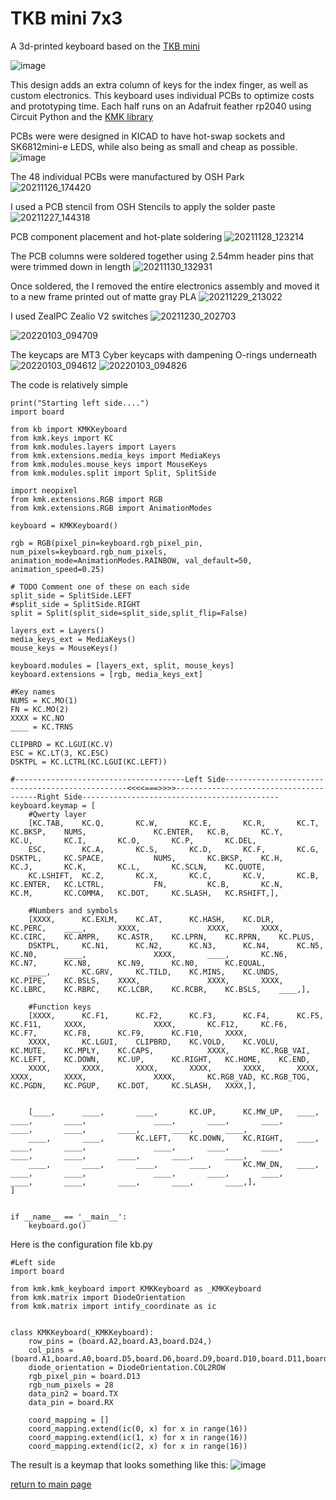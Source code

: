 # TKB mini 7x3
A 3d-printed keyboard based on the [TKB mini](https://github.com/Bastardkb/TBK-Mini/)

![image](https://user-images.githubusercontent.com/95006894/148988769-16dda837-1a53-4945-a170-a8af8a00de50.png)

This design adds an extra column of keys for the index finger, as well as custom electronics.
This keyboard uses individual PCBs to optimize costs and prototyping time. 
Each half runs on an Adafruit feather rp2040 using Circuit Python and the [KMK library](https://github.com/KMKfw/kmk_firmware)

PCBs were were designed in KICAD to have hot-swap sockets and SK6812mini-e LEDS, while also being as small and cheap as possible.
![image](https://user-images.githubusercontent.com/95006894/148989108-bdbb451c-9263-417a-af24-52daab705306.png)

The 48 individual PCBs were manufactured by OSH Park
![20211126_174420](https://user-images.githubusercontent.com/95006894/148989272-a3c8826e-3007-43d4-89b5-a0abe943982c.jpg)

I used a PCB stencil from OSH Stencils to apply the solder paste
![20211227_144318](https://user-images.githubusercontent.com/95006894/148989635-a17fbe24-7579-4025-99f0-67a1a476e7b3.jpg)

PCB component placement and hot-plate soldering
![20211128_123214](https://user-images.githubusercontent.com/95006894/148989712-83e8b8d3-4964-42ad-bc37-11cd230571ee.jpg)

The PCB columns were soldered together using 2.54mm header pins that were trimmed down in length
![20211130_132931](https://user-images.githubusercontent.com/95006894/148990070-416cd75c-8802-47ed-a834-467573ff9c86.jpg)

Once soldered, the I removed the entire electronics assembly and moved it to a new frame printed out of matte gray PLA
![20211229_213022](https://user-images.githubusercontent.com/95006894/148990815-7f7ce1fe-d370-430b-879c-98bc33c9677c.jpg)

I used ZealPC Zealio V2 switches
![20211230_202703](https://user-images.githubusercontent.com/95006894/148990874-9f771136-0c0c-422d-b5c7-7a8bd41bc45f.jpg)

![20220103_094709](https://user-images.githubusercontent.com/95006894/148991087-d73b7433-e0e7-4090-98b3-93344b4b6e77.jpg)

The keycaps are MT3 Cyber keycaps with dampening O-rings underneath
![20220103_094612](https://user-images.githubusercontent.com/95006894/148991161-a7263157-93ff-42a6-9798-aafd313f3ed6.jpg)
![20220103_094826](https://user-images.githubusercontent.com/95006894/148991259-8947aa99-93db-402f-ab51-40c5309c80c4.jpg)

The code is relatively simple
```
print("Starting left side....")
import board

from kb import KMKKeyboard
from kmk.keys import KC
from kmk.modules.layers import Layers
from kmk.extensions.media_keys import MediaKeys
from kmk.modules.mouse_keys import MouseKeys
from kmk.modules.split import Split, SplitSide

import neopixel
from kmk.extensions.RGB import RGB
from kmk.extensions.RGB import AnimationModes

keyboard = KMKKeyboard()

rgb = RGB(pixel_pin=keyboard.rgb_pixel_pin, num_pixels=keyboard.rgb_num_pixels, animation_mode=AnimationModes.RAINBOW, val_default=50, animation_speed=0.25)

# TODO Comment one of these on each side
split_side = SplitSide.LEFT
#split_side = SplitSide.RIGHT
split = Split(split_side=split_side,split_flip=False)

layers_ext = Layers()
media_keys_ext = MediaKeys()
mouse_keys = MouseKeys()

keyboard.modules = [layers_ext, split, mouse_keys]
keyboard.extensions = [rgb, media_keys_ext]

#Key names
NUMS = KC.MO(1)
FN = KC.MO(2)
XXXX = KC.NO
____ = KC.TRNS

CLIPBRD = KC.LGUI(KC.V)
ESC = KC.LT(3, KC.ESC)
DSKTPL = KC.LCTRL(KC.LGUI(KC.LEFT))

#--------------------------------------Left Side------------------------------------------------<<<<===>>>>---------------------------------------Right Side--------------------------------------------
keyboard.keymap = [
    #Qwerty layer
    [KC.TAB,    KC.Q,       KC.W,       KC.E,       KC.R,       KC.T,       KC.BKSP,    NUMS,               KC.ENTER,   KC.B,       KC.Y,       KC.U,       KC.I,       KC.O,       KC.P,       KC.DEL,
    ESC,        KC.A,       KC.S,       KC.D,       KC.F,       KC.G,       DSKTPL,     KC.SPACE,           NUMS,       KC.BKSP,    KC.H,       KC.J,       KC.K,       KC.L,       KC.SCLN,    KC.QUOTE,
    KC.LSHIFT,  KC.Z,       KC.X,       KC.C,       KC.V,       KC.B,       KC.ENTER,   KC.LCTRL,           FN,         KC.B,       KC.N,       KC.M,       KC.COMMA,   KC.DOT,     KC.SLASH,   KC.RSHIFT,],

    #Numbers and symbols
    [XXXX,      KC.EXLM,    KC.AT,      KC.HASH,    KC.DLR,     KC.PERC,    ____,       XXXX,               XXXX,       XXXX,       KC.CIRC,    KC.AMPR,    KC.ASTR,    KC.LPRN,    KC.RPRN,    KC.PLUS,
    DSKTPL,     KC.N1,      KC.N2,      KC.N3,      KC.N4,      KC.N5,      KC.N0,      ____,               XXXX,       ____,       KC.N6,      KC.N7,      KC.N8,      KC.N9,      KC.N0,      KC.EQUAL,
    ____,       KC.GRV,     KC.TILD,    KC.MINS,    KC.UNDS,    KC.PIPE,    KC.BSLS,    XXXX,               XXXX,       XXXX,       KC.LBRC,    KC.RBRC,    KC.LCBR,    KC.RCBR,    KC.BSLS,    ____,],

    #Function keys
    [XXXX,      KC.F1,      KC.F2,      KC.F3,      KC.F4,      KC.F5,      KC.F11,     XXXX,               XXXX,       KC.F12,     KC.F6,      KC.F7,      KC.F8,      KC.F9,      KC.F10,     XXXX,
    XXXX,       KC.LGUI,    CLIPBRD,    KC.VOLD,    KC.VOLU,    KC.MUTE,    KC.MPLY,    KC.CAPS,            XXXX,       KC.RGB_VAI, KC.LEFT,    KC.DOWN,    KC.UP,      KC.RIGHT,   KC.HOME,    KC.END,
    XXXX,       XXXX,       XXXX,       XXXX,       XXXX,       XXXX,       XXXX,       XXXX,               XXXX,       KC.RGB_VAD, KC.RGB_TOG, KC.PGDN,    KC.PGUP,    KC.DOT,     KC.SLASH,   XXXX,],


    [____,      ____,       ____,       KC.UP,      KC.MW_UP,   ____,       ____,       ____,               ____,       ____,       ____,       ____,       ____,       ____,       ____,       ____,
    ____,       ____,       KC.LEFT,    KC.DOWN,    KC.RIGHT,   ____,       ____,       ____,               ____,       ____,       ____,       ____,       ____,       ____,       ____,       ____,
    ____,       ____,       ____,       ____,       KC.MW_DN,   ____,       ____,       ____,               ____,       ____,       ____,       ____,       ____,       ____,       ____,       ____,],
]


if __name__ == '__main__':
    keyboard.go()

```

Here is the configuration file kb.py
```
#Left side
import board

from kmk.kmk_keyboard import KMKKeyboard as _KMKKeyboard
from kmk.matrix import DiodeOrientation
from kmk.matrix import intify_coordinate as ic


class KMKKeyboard(_KMKKeyboard):
    row_pins = (board.A2,board.A3,board.D24,)
    col_pins = (board.A1,board.A0,board.D5,board.D6,board.D9,board.D10,board.D11,board.D12,)
    diode_orientation = DiodeOrientation.COL2ROW
    rgb_pixel_pin = board.D13
    rgb_num_pixels = 28
    data_pin2 = board.TX
    data_pin = board.RX

    coord_mapping = []
    coord_mapping.extend(ic(0, x) for x in range(16))
    coord_mapping.extend(ic(1, x) for x in range(16))
    coord_mapping.extend(ic(2, x) for x in range(16))

```

The result is a keymap that looks something like this:
![image](https://user-images.githubusercontent.com/95006894/148992526-e02e26c1-b640-4a4c-8fa3-80d7a7c7d9da.png)

[return to main page](index.md)
